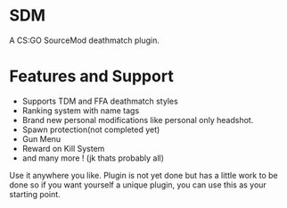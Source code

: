 # SDM
A CS:GO SourceMod deathmatch plugin.

# Features and Support
* Supports TDM and FFA deathmatch styles
* Ranking system with name tags
* Brand new personal modifications like personal only headshot.
* Spawn protection(not completed yet)
* Gun Menu
* Reward on Kill System
* and many more ! (jk thats probably all)

Use it anywhere you like. Plugin is not yet done but has a little work to be done so if you want yourself a unique plugin, you can use this as your starting point.
